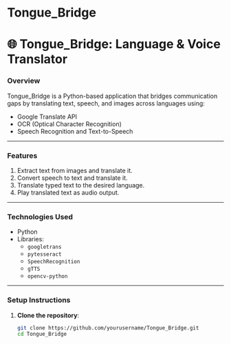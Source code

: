 # Tongue_Bridge
# 🌐 Tongue_Bridge: Language & Voice Translator  

### **Overview**  
Tongue_Bridge is a Python-based application that bridges communication gaps by translating text, speech, and images across languages using:  
- Google Translate API  
- OCR (Optical Character Recognition)  
- Speech Recognition and Text-to-Speech  

---

### **Features**  
1. Extract text from images and translate it.  
2. Convert speech to text and translate it.  
3. Translate typed text to the desired language.  
4. Play translated text as audio output.  

---

### **Technologies Used**  
- Python  
- Libraries:  
  - `googletrans`  
  - `pytesseract`  
  - `SpeechRecognition`  
  - `gTTS`  
  - `opencv-python`  

---

### **Setup Instructions**  
1. **Clone the repository**:  
   ```bash
   git clone https://github.com/yourusername/Tongue_Bridge.git
   cd Tongue_Bridge

